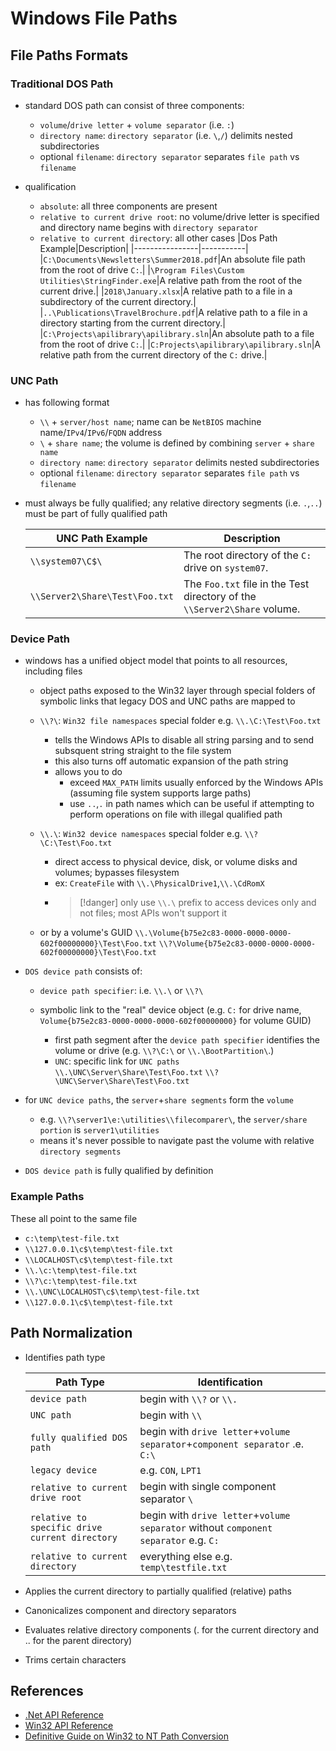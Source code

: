 # Windows File Paths

## File Paths Formats

### Traditional DOS Path

- standard DOS path can consist of three components:
  
  - `volume`/`drive letter` + `volume separator` (i.e. `:`)
  - `directory name`: `directory separator` (i.e. `\`,`/`) delimits nested subdirectories
  - optional `filename`: `directory separator` separates `file path` vs `filename`
- qualification
  
  - `absolute`: all three components are present
  - `relative to current drive root`: no volume/drive letter is specified and directory name begins with `directory separator`
  - `relative to current directory`: all other cases
  |Dos Path Example|Description|
  |----------------|-----------|
  |`C:\Documents\Newsletters\Summer2018.pdf`|An absolute file path from the root of drive `C:`.|
  |`\Program Files\Custom Utilities\StringFinder.exe`|A relative path from the root of the current drive.|
  |`2018\January.xlsx`|A relative path to a file in a subdirectory of the current directory.|
  |`..\Publications\TravelBrochure.pdf`|A relative path to a file in a directory starting from the current directory.|
  |`C:\Projects\apilibrary\apilibrary.sln`|An absolute path to a file from the root of drive `C:`.|
  |`C:Projects\apilibrary\apilibrary.sln`|A relative path from the current directory of the `C:` drive.|

### UNC Path

- has following format
  
  - `\\` + `server/host name`; name can be `NetBIOS` machine name/`IPv4`/`IPv6`/`FQDN` address
  - `\` + `share name`; the volume is defined by combining `server` + `share name`
  - `directory name`: `directory separator` delimits nested subdirectories
  - optional `filename`: `directory separator` separates `file path` vs `filename`
- must always be fully qualified; any relative directory segments (i.e. `.`,`..`) must be part of fully qualified path
  
  |UNC Path Example|Description|
  |----------------|-----------|
  |`\\system07\C$\`|The root directory of the `C:` drive on `system07`.|
  |`\\Server2\Share\Test\Foo.txt`|The `Foo.txt` file in the Test directory of the `\\Server2\Share` volume.|

### Device Path

- windows has a unified object model that points to all resources, including files
  
  - object paths exposed to the Win32 layer through special folders of symbolic links that legacy DOS and UNC paths are mapped to
  - `\\?\`: `Win32 file namespaces` special folder e.g. `\\.\C:\Test\Foo.txt`
    - tells the Windows APIs to disable all string parsing and to send subsquent string straight to the file system
    - this also turns off automatic expansion of the path string
    - allows you to do
      - exceed `MAX_PATH` limits usually enforced by the Windows APIs (assuming file system supports large paths)
      - use `..`,`.` in path names which can be useful if attempting to perform operations on file with illegal qualified path
  - `\\.\`: `Win32 device namespaces` special folder e.g. `\\?\C:\Test\Foo.txt`
    - direct access to physical device, disk, or volume disks and volumes; bypasses filesystem
    - ex: `CreateFile` with `\\.\PhysicalDrive1`,`\\.\CdRomX`
    - 
       > 
       > \[!danger\] only use `\\.\` prefix to access devices only and not files; most APIs won't support it
  
  - or by a volume's GUID
    `\\.\Volume{b75e2c83-0000-0000-0000-602f00000000}\Test\Foo.txt`
    `\\?\Volume{b75e2c83-0000-0000-0000-602f00000000}\Test\Foo.txt`
- `DOS device path` consists of:
  
  - `device path specifier`: i.e. `\\.\` or `\\?\`
  
  - symbolic link to the "real" device object (e.g. `C:` for drive name, `Volume{b75e2c83-0000-0000-0000-602f00000000}` for volume GUID)
    
    - first path segment after the `device path specifier` identifies the volume or drive (e.g. `\\?\C:\` or `\\.\BootPartition\`.)
    - `UNC`: specific link for `UNC paths`
      `\\.\UNC\Server\Share\Test\Foo.txt`
      `\\?\UNC\Server\Share\Test\Foo.txt`
- for `UNC device paths`, the `server`+`share segments` form the `volume`
  
  - e.g. `\\?\server1\e:\utilities\\filecomparer\`, the `server/share portion` is `server1\utilities`
  - means it's never possible to navigate past the volume with relative `directory segments`
- `DOS device path` is fully qualified by definition

### Example Paths

These all point to the same file

- `c:\temp\test-file.txt`
- `\\127.0.0.1\c$\temp\test-file.txt`
- `\\LOCALHOST\c$\temp\test-file.txt`
- `\\.\c:\temp\test-file.txt`
- `\\?\c:\temp\test-file.txt`
- `\\.\UNC\LOCALHOST\c$\temp\test-file.txt`
- `\\127.0.0.1\c$\temp\test-file.txt`

## Path Normalization

- Identifies path type
  
  |Path Type|Identification|
  |---------|--------------|
  |`device path`|begin with `\\?` or `\\.`|
  |`UNC path`|begin with `\\`|
  |`fully qualified DOS path`|begin with `drive letter`+`volume separator`+`component separator` .e. `C:\`|
  |`legacy device`|e.g. `CON`, `LPT1`|
  |`relative to current drive root`|begin with single component separator `\`|
  |`relative to specific drive current directory`|begin with `drive letter`+`volume separator` without `component separator` e.g. `C:`|
  |`relative to current directory`|everything else e.g. `temp\testfile.txt`|

- Applies the current directory to partially qualified (relative) paths

- Canonicalizes component and directory separators

- Evaluates relative directory components (. for the current directory and .. for the parent directory)

- Trims certain characters

## References

- [.Net API Reference](https://learn.microsoft.com/en-us/dotnet/standard/io/file-path-formats)
- [Win32 API Reference](https://learn.microsoft.com/en-us/windows/win32/fileio/naming-a-file)
- [Definitive Guide on Win32 to NT Path Conversion](https://googleprojectzero.blogspot.com/2016/02/the-definitive-guide-on-win32-to-nt.html)
